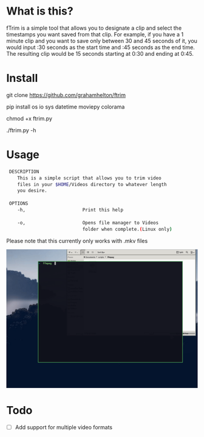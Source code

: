 # What is this?
fTrim is a simple tool that allows you to designate a clip and select the timestamps you want saved from that clip. For example, if you have a 1 minute clip and you want to save only between 30 and 45 seconds of it, you would input :30 seconds as the start time and :45 seconds as the end time. The resulting clip would be 15 seconds starting at 0:30 and ending at 0:45.

# Install

git clone https://github.com/grahamhelton/ftrim

pip install os io sys datetime moviepy colorama

chmod +x ftrim.py

./ftrim.py -h

# Usage

```bash
 DESCRIPTION
    This is a simple script that allows you to trim video 
    files in your $HOME/Videos directory to whatever length 
    you desire. 

 OPTIONS
    -h,                     Print this help

    -o,                     Opens file manager to Videos 
                            folder when complete.(Linux only)
```
Please note that this currently only works with .mkv files

![](/fTrim.gif)

# Todo 
- [ ] Add support for multiple video formats
